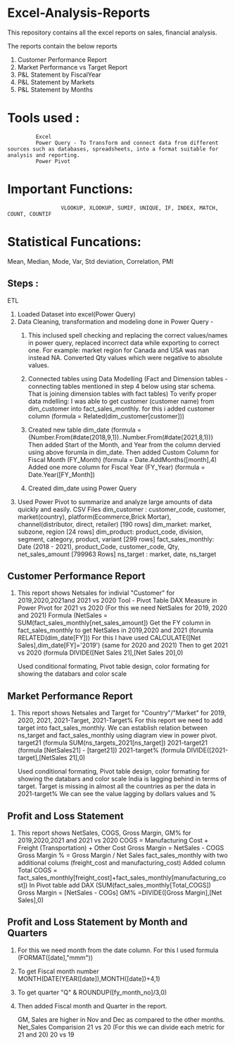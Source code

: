 # Excel-Analysis-Reports
This repository contains all the excel reports on sales, financial analysis.

The reports contain the below reports
1. Customer Performance Report
2. Market Performance vs Target Report
3. P&L Statement by FiscalYear
4. P&L Statement by Markets
5. P&L Statement by Months
   
# Tools used : 
             Excel 
             Power Query - To Transform and connect data from different sources such as databases, spreadsheets, into a format suitable for analysis and reporting. 
             Power Pivot 

# Important Functions: 
                     VLOOKUP, XLOOKUP, SUMIF, UNIQUE, IF, INDEX, MATCH, COUNT, COUNTIF
                     
# Statistical Funcations: 
Mean, Median, Mode, Var, Std deviation, Correlation, PMI

## Steps : 
ETL
1. Loaded Dataset into excel(Power Query)
2. Data Cleaning, transformation and modeling done in Power Query -
   1. This inclused spell checking and replacing the correct values/names in power query, replaced incorrect data while exporting to correct one. For example: market region for Canada 
      and USA was nan instead NA. Converted Qty values which were negative to absolute values.
   2. Connected tables using Data Modelling (Fact and Dimension tables - connecting tables mentioned in step 4 below using star schema. That is joining dimension tables with fact tables)
      To verify proper data mdelling:
      I was able to get customer (customer name) from dim_customer into fact_sales_monthly.
      for this i added customer column (formula = Related(dim_customer[customer]))
   3. Created new table dim_date (formula = {Number.From(#date(2018,9,1))..Number.From(#date(2021,8,1))}
      Then added Start of the Month, and Year from the column dervied using above forumla in dim_date.
      Then added Custom Column for Fiscal Month (FY_Month) (formula = Date.AddMonths([month],4)
      Added one more column for Fiscal Year (FY_Year) (formula = Date.Year([FY_Month])
      
   5. Created dim_date using Power Query
4. Used Power Pivot to summarize and analyze large amounts of data quickly and easily.
CSV Files
dim_customer : customer_code, customer, market(country), platform(Ecommerce,Brick Mortar), channel(distributor, direct, retailer) [190 rows]
dim_market: market, subzone, region [24 rows]
dim_product: product_code, division, segment, category, product, variant [299 rows]
fact_sales_monthly: Date (2018 - 2021), product_Code, customer_code, Qty, net_sales_amount [799963 Rows]
ns_target : market, date, ns_target 

## Customer Performance Report 
1. This report shows Netsales for indivial "Customer" for 2019,2020,2021and 2021 vs 2020
   Tool - Pivot Table
   DAX Measure in Power Pivot for 2021 vs 2020 (For this we need NetSales for 2019, 2020 and 2021)
   Formula (NetSales = SUM(fact_sales_monthly[net_sales_amount])
   Get the FY column in fact_sales_monthly to get NetSales in 2019,2020 and 2021 (forumla RELATED(dim_date[FY]))
   For this I have used CALCULATE([Net Sales],dim_date[FY]='2019') (same for 2020 and 2021)
   Then to get 2021 vs 2020 (formula DIVIDE([Net Sales 21],[Net Sales 20],0)

   Used conditional formating, Pivot table design, color formating for showing the databars and color scale
      

## Market Performance Report
1. This report shows Netsales and Target for "Country"/"Market" for 2019, 2020, 2021, 2021-Target, 2021-Target%
   For this report we need to add target into fact_sales_monthly. We can establish relation between ns_target and fact_sales_monthly using diagram view in power pivot.
   target21 (formula SUM(ns_targets_2021[ns_target])
   2021-target21 (formula [NetSales21] - [target21])
   2021-target% (formula DIVIDE([2021-target],[NetSales 21],0)

   Used conditional formating, Pivot table design, color formating for showing the databars and color scale
   India is lagging behind in terms of target.
   Target is missing in almost all the countries as per the data in 2021-target%
   We can see the value lagging by dollars values and %

## Profit and Loss Statement
1. This report shows NetSales, COGS, Gross Margin, GM% for 2019,2020,2021 and 2021 vs 2020
   COGS = Manufacturing Cost + Freight (Transportation) + Other Cost
   Gross Margin = NetSales - COGS
   Gross Margin % = Gross Margin / Net Sales
   fact_sales_monthly with two additional colums (freight_cost and manufacturing_cost)
   Added column Total COGS = fact_sales_monthly[freight_cost]+fact_sales_monthly[manufacturing_cost])
   In Pivot table add DAX (SUM(fact_sales_monthly[Total_COGS])
   Gross Margin = [NetSales - COGs]
   GM% =DIVIDE([Gross Margin],[Net Sales],0)

## Profit and Loss Statement by Month and Quarters
1. For this we need month from the date column. For this I used formula (FORMAT([date],"mmm"))
2. To get Fiscal month number MONTH(DATE(YEAR([date]),MONTH([date])+4,1)
3. To get quarter "Q" & ROUNDUP([fy_month_no]/3,0)
4. Then added Fiscal month and Quarter in the report.

   GM, Sales are higher in Nov and Dec as compared to the other months.
   Net_Sales Comparision
   21 vs 20 (For this we can divide each metric for 21 and 20)
   20 vs 19

   

